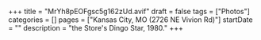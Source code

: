 +++
title = "MrYh8pEOFgsc5g162zUd.avif"
draft = false
tags = ["Photos"]
categories = []
pages = ["Kansas City, MO (2726 NE Vivion Rd)"]
startDate = ""
description = "the Store's Dingo Star, 1980."
+++
